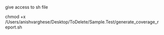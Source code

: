 give access to sh file

 chmod +x /Users/anishvarghese/Desktop/ToDelete/Sample.Test/generate_coverage_report.sh